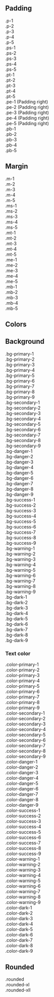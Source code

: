 <ins id="stable"></ins>

## Padding
<div class="p-1 m-2 elevation-1">.p-1</div>
<div class="p-2 m-2 elevation-1">.p-2</div>
<div class="p-3 m-2 elevation-1">.p-3</div>
<div class="p-4 m-2 elevation-1">.p-4</div>
<div class="p-5 m-2 elevation-1">.p-5</div>

<div class="ps-1 m-2 elevation-1">.ps-1</div>
<div class="ps-2 m-2 elevation-1">.ps-2</div>
<div class="ps-3 m-2 elevation-1">.ps-3</div>
<div class="ps-4 m-2 elevation-1">.ps-4</div>
<div class="ps-5 m-2 elevation-1">.ps-5</div>

<div class="pt-1 m-2 elevation-1">.pt-1</div>
<div class="pt-2 m-2 elevation-1">.pt-2</div>
<div class="pt-3 m-2 elevation-1">.pt-3</div>
<div class="pt-4 m-2 elevation-1">.pt-4</div>
<div class="pt-5 m-2 elevation-1">.pt-5</div>

<div class="pe-1 m-2 elevation-1">.pe-1 (Padding right)</div>
<div class="pe-2 m-2 elevation-1">.pe-2 (Padding right)</div>
<div class="pe-3 m-2 elevation-1">.pe-3 (Padding right)</div>
<div class="pe-4 m-2 elevation-1">.pe-4 (Padding right)</div>
<div class="pe-5 m-2 elevation-1">.pe-5 (Padding right)</div>

<div class="pb-1 m-2 elevation-1">.pb-1</div>
<div class="pb-2 m-2 elevation-1">.pb-2</div>
<div class="pb-3 m-2 elevation-1">.pb-3</div>
<div class="pb-4 m-2 elevation-1">.pb-4</div>
<div class="pb-5 m-2 elevation-1">.pb-5</div>

## Margin
<div class="m-1 p-2 elevation-1">.m-1</div>
<div class="m-2 p-2 elevation-1">.m-2</div>
<div class="m-3 p-2 elevation-1">.m-3</div>
<div class="m-4 p-2 elevation-1">.m-4</div>
<div class="m-5 p-2 elevation-1">.m-5</div>

<div class="ms-1 p-2 elevation-1">.ms-1</div>
<div class="ms-2 p-2 elevation-1">.ms-2</div>
<div class="ms-3 p-2 elevation-1">.ms-3</div>
<div class="ms-4 p-2 elevation-1">.ms-4</div>
<div class="ms-5 p-2 elevation-1">.ms-5</div>

<div class="mt-1 p-2 elevation-1">.mt-1</div>
<div class="mt-2 p-2 elevation-1">.mt-2</div>
<div class="mt-3 p-2 elevation-1">.mt-3</div>
<div class="mt-4 p-2 elevation-1">.mt-4</div>
<div class="mt-5 p-2 elevation-1">.mt-5</div>

<div class="me-1 p-2 elevation-1">.me-1</div>
<div class="me-2 p-2 elevation-1">.me-2</div>
<div class="me-3 p-2 elevation-1">.me-3</div>
<div class="me-4 p-2 elevation-1">.me-4</div>
<div class="me-5 p-2 elevation-1">.me-5</div>

<div class="mb-1 p-2 elevation-1">.mb-1</div>
<div class="mb-2 p-2 elevation-1">.mb-2</div>
<div class="mb-3 p-2 elevation-1">.mb-3</div>
<div class="mb-4 p-2 elevation-1">.mb-4</div>
<div class="mb-5 p-2 elevation-1">.mb-5</div>

## Colors

## Background
<div class="rounded p-1 m-1 bg-primary-1">.bg-primary-1</div>
<div class="rounded p-1 m-1 bg-primary-2">.bg-primary-2</div>
<div class="rounded p-1 m-1 bg-primary-3">.bg-primary-3</div>
<div class="rounded p-1 m-1 bg-primary-4">.bg-primary-4</div>
<div class="rounded p-1 m-1 bg-primary-5">.bg-primary-5</div>
<div class="rounded p-1 m-1 bg-primary-6">.bg-primary-6</div>
<div class="rounded p-1 m-1 bg-primary-7">.bg-primary-7</div>
<div class="rounded p-1 m-1 bg-primary-8">.bg-primary-8</div>
<div class="rounded p-1 m-1 bg-primary-9">.bg-primary-9</div>

<div class="rounded p-1 m-1 bg-secondary-1">.bg-secondary-1</div>
<div class="rounded p-1 m-1 bg-secondary-2">.bg-secondary-2</div>
<div class="rounded p-1 m-1 bg-secondary-3">.bg-secondary-3</div>
<div class="rounded p-1 m-1 bg-secondary-4">.bg-secondary-4</div>
<div class="rounded p-1 m-1 bg-secondary-5">.bg-secondary-5</div>
<div class="rounded p-1 m-1 bg-secondary-6">.bg-secondary-6</div>
<div class="rounded p-1 m-1 bg-secondary-7">.bg-secondary-7</div>
<div class="rounded p-1 m-1 bg-secondary-8">.bg-secondary-8</div>
<div class="rounded p-1 m-1 bg-secondary-9">.bg-secondary-9</div>

<div class="rounded p-1 m-1 bg-danger-1">.bg-danger-1</div>
<div class="rounded p-1 m-1 bg-danger-2">.bg-danger-2</div>
<div class="rounded p-1 m-1 bg-danger-3">.bg-danger-3</div>
<div class="rounded p-1 m-1 bg-danger-4">.bg-danger-4</div>
<div class="rounded p-1 m-1 bg-danger-5">.bg-danger-5</div>
<div class="rounded p-1 m-1 bg-danger-6">.bg-danger-6</div>
<div class="rounded p-1 m-1 bg-danger-7">.bg-danger-7</div>
<div class="rounded p-1 m-1 bg-danger-8">.bg-danger-8</div>
<div class="rounded p-1 m-1 bg-danger-9">.bg-danger-9</div>

<div class="rounded p-1 m-1 bg-success-1">.bg-success-1</div>
<div class="rounded p-1 m-1 bg-success-2">.bg-success-2</div>
<div class="rounded p-1 m-1 bg-success-3">.bg-success-3</div>
<div class="rounded p-1 m-1 bg-success-4">.bg-success-4</div>
<div class="rounded p-1 m-1 bg-success-5">.bg-success-5</div>
<div class="rounded p-1 m-1 bg-success-6">.bg-success-6</div>
<div class="rounded p-1 m-1 bg-success-7">.bg-success-7</div>
<div class="rounded p-1 m-1 bg-success-8">.bg-success-8</div>
<div class="rounded p-1 m-1 bg-success-9">.bg-success-9</div>

<div class="rounded p-1 m-1 bg-warning-1">.bg-warning-1</div>
<div class="rounded p-1 m-1 bg-warning-2">.bg-warning-2</div>
<div class="rounded p-1 m-1 bg-warning-3">.bg-warning-3</div>
<div class="rounded p-1 m-1 bg-warning-4">.bg-warning-4</div>
<div class="rounded p-1 m-1 bg-warning-5">.bg-warning-5</div>
<div class="rounded p-1 m-1 bg-warning-6">.bg-warning-6</div>
<div class="rounded p-1 m-1 bg-warning-7">.bg-warning-7</div>
<div class="rounded p-1 m-1 bg-warning-8">.bg-warning-8</div>
<div class="rounded p-1 m-1 bg-warning-9">.bg-warning-9</div>

<div class="rounded p-1 m-1 bg-dark-1">.bg-dark-1</div>
<div class="rounded p-1 m-1 bg-dark-2">.bg-dark-2</div>
<div class="rounded p-1 m-1 bg-dark-3">.bg-dark-3</div>
<div class="rounded p-1 m-1 bg-dark-4">.bg-dark-4</div>
<div class="rounded p-1 m-1 bg-dark-5">.bg-dark-5</div>
<div class="rounded p-1 m-1 bg-dark-6">.bg-dark-6</div>
<div class="rounded p-1 m-1 bg-dark-7">.bg-dark-7</div>
<div class="rounded p-1 m-1 bg-dark-8">.bg-dark-8</div>
<div class="rounded p-1 m-1 bg-dark-9">.bg-dark-9</div>

### Text color
<div class="rounded p-1 m-1 color-primary-1">.color-primary-1</div>
<div class="rounded p-1 m-1 color-primary-2">.color-primary-2</div>
<div class="rounded p-1 m-1 color-primary-3">.color-primary-3</div>
<div class="rounded p-1 m-1 color-primary-4">.color-primary-4</div>
<div class="rounded p-1 m-1 color-primary-5">.color-primary-5</div>
<div class="rounded p-1 m-1 color-primary-6">.color-primary-6</div>
<div class="rounded p-1 m-1 color-primary-7">.color-primary-7</div>
<div class="rounded p-1 m-1 color-primary-8">.color-primary-8</div>
<div class="rounded p-1 m-1 color-primary-9">.color-primary-9</div>
<div class="rounded p-1 m-1 color-secondary-1">.color-secondary-1</div>
<div class="rounded p-1 m-1 color-secondary-2">.color-secondary-2</div>
<div class="rounded p-1 m-1 color-secondary-3">.color-secondary-3</div>
<div class="rounded p-1 m-1 color-secondary-4">.color-secondary-4</div>
<div class="rounded p-1 m-1 color-secondary-5">.color-secondary-5</div>
<div class="rounded p-1 m-1 color-secondary-6">.color-secondary-6</div>
<div class="rounded p-1 m-1 color-secondary-7">.color-secondary-7</div>
<div class="rounded p-1 m-1 color-secondary-8">.color-secondary-8</div>
<div class="rounded p-1 m-1 color-secondary-9">.color-secondary-9</div>
<div class="rounded p-1 m-1 color-danger-1">.color-danger-1</div>
<div class="rounded p-1 m-1 color-danger-2">.color-danger-2</div>
<div class="rounded p-1 m-1 color-danger-3">.color-danger-3</div>
<div class="rounded p-1 m-1 color-danger-4">.color-danger-4</div>
<div class="rounded p-1 m-1 color-danger-5">.color-danger-5</div>
<div class="rounded p-1 m-1 color-danger-6">.color-danger-6</div>
<div class="rounded p-1 m-1 color-danger-7">.color-danger-7</div>
<div class="rounded p-1 m-1 color-danger-8">.color-danger-8</div>
<div class="rounded p-1 m-1 color-danger-9">.color-danger-9</div>
<div class="rounded p-1 m-1 color-success-1">.color-success-1</div>
<div class="rounded p-1 m-1 color-success-2">.color-success-2</div>
<div class="rounded p-1 m-1 color-success-3">.color-success-3</div>
<div class="rounded p-1 m-1 color-success-4">.color-success-4</div>
<div class="rounded p-1 m-1 color-success-5">.color-success-5</div>
<div class="rounded p-1 m-1 color-success-6">.color-success-6</div>
<div class="rounded p-1 m-1 color-success-7">.color-success-7</div>
<div class="rounded p-1 m-1 color-success-8">.color-success-8</div>
<div class="rounded p-1 m-1 color-success-9">.color-success-9</div>
<div class="rounded p-1 m-1 color-warning-1">.color-warning-1</div>
<div class="rounded p-1 m-1 color-warning-2">.color-warning-2</div>
<div class="rounded p-1 m-1 color-warning-3">.color-warning-3</div>
<div class="rounded p-1 m-1 color-warning-4">.color-warning-4</div>
<div class="rounded p-1 m-1 color-warning-5">.color-warning-5</div>
<div class="rounded p-1 m-1 color-warning-6">.color-warning-6</div>
<div class="rounded p-1 m-1 color-warning-7">.color-warning-7</div>
<div class="rounded p-1 m-1 color-warning-8">.color-warning-8</div>
<div class="rounded p-1 m-1 color-warning-9">.color-warning-9</div>
<div class="rounded p-1 m-1 bg-dark-8  color-dark-1">.color-dark-1</div>
<div class="rounded p-1 m-1 bg-dark-8  color-dark-2">.color-dark-2</div>
<div class="rounded p-1 m-1 bg-dark-8  color-dark-3">.color-dark-3</div>
<div class="rounded p-1 m-1 bg-dark-8  color-dark-4">.color-dark-4</div>
<div class="rounded p-1 m-1 color-dark-5">.color-dark-5</div>
<div class="rounded p-1 m-1 color-dark-6">.color-dark-6</div>
<div class="rounded p-1 m-1 color-dark-7">.color-dark-7</div>
<div class="rounded p-1 m-1 color-dark-8">.color-dark-8</div>
<div class="rounded p-1 m-1 color-dark-9">.color-dark-9</div>


## Rounded

<div class="p-2 m-2 elevation-1 rounded">.rounded</div>
<div class="p-2 m-2 elevation-1 rounded-xl">.rounded-xl</div>
<div class="p-2 m-2 elevation-1 rounded-xll">.rounded-xll</div>
